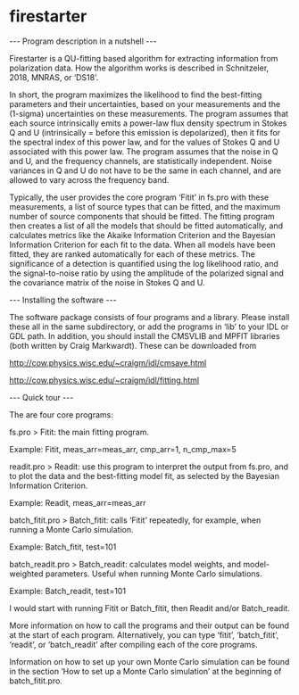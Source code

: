 # firestarter
--- Program description in a nutshell ---

Firestarter is a QU-fitting based algorithm for extracting information from polarization data. How the algorithm works is described in Schnitzeler, 2018, MNRAS, or ‘DS18’. 

In short, the program maximizes the likelihood to find the best-fitting parameters and their uncertainties, based on your measurements and the (1-sigma) uncertainties on these measurements. The program assumes that each source intrinsically emits a power-law flux density spectrum in Stokes Q and U (intrinsically = before this emission is depolarized), then it fits for the spectral index of this power law, and for the values of Stokes Q and U associated with this power law. The program assumes that the noise in Q and U, and the frequency channels, are statistically independent. Noise variances in Q and U do not have to be the same in each channel, and are allowed to vary across the frequency band. 

Typically, the user provides the core program ‘Fitit’ in fs.pro with these measurements, a list of source types that can be fitted, and the maximum number of source components that should be fitted. The fitting program then creates a list of all the models that should be fitted automatically, and calculates metrics like the Akaike Information Criterion and the Bayesian Information Criterion for each fit to the data. When all models have been fitted, they are ranked automatically for each of these metrics. The significance of a detection is quantified using the log likelihood ratio, and the signal-to-noise ratio by using the amplitude of the polarized signal and the covariance matrix of the noise in Stokes Q and U.
 


--- Installing the software ---

The software package consists of four programs and a library. Please install these all in the same subdirectory, or add the programs in ‘lib’ to your IDL or GDL path. In addition, you should install the CMSVLIB and MPFIT libraries (both written by Craig Markwardt). These can be downloaded from 

  http://cow.physics.wisc.edu/~craigm/idl/cmsave.html

  http://cow.physics.wisc.edu/~craigm/idl/fitting.html



--- Quick tour ---

The are four core programs:

fs.pro > Fitit: the main fitting program.

  Example: Fitit, meas_arr=meas_arr, cmp_arr=1, n_cmp_max=5

readit.pro > Readit: use this program to interpret the output from fs.pro, and to plot the data and the best-fitting model fit, as selected by the Bayesian Information Criterion.

  Example: Readit, meas_arr=meas_arr

batch_fitit.pro > Batch_fitit: calls ‘Fitit’ repeatedly, for example, when running a Monte Carlo simulation.

  Example: Batch_fitit, test=101

batch_readit.pro > Batch_readit: calculates model weights, and model-weighted parameters. Useful when running Monte Carlo simulations.

  Example: Batch_readit, test=101

I would start with running Fitit or Batch_fitit, then Readit and/or Batch_readit.

More information on how to call the programs and their output can be found at the start of each program. Alternatively, you can type ‘fitit’, ‘batch_fitit’, ‘readit’, or ‘batch_readit’ after compiling each of the core programs.

Information on how to set up your own Monte Carlo simulation can be found in the section ‘How to set up a Monte Carlo simulation’ at the beginning of batch_fitit.pro.

